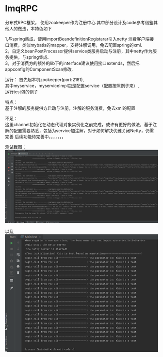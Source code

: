 # lmqRPC
分布式RPC框架， 使用zookeeper作为注册中心
其中部分设计及code参考借鉴其他人的做法，本特色如下

1,与spring集成，使用importBeandefinitionRegistarar引入netty 消费客户端接口消费，类似mybatis的mapper，支持注解调用，免去配置spring的xml.  
2，自定义beanPostProcessor提供service类服务启动与注册，其中netty作为服务提供，与spring集成.  
3，对于消费方的额外的lib下的interface建议使用接口extends，然后把appconfig的ComponentScan修改.  

运行：
首先起本机zookeeper(port:2181),  
其中myservice，myserviceImpl包是配置service（配置按照例子来）,  
运行test包的例子  


特点：  
  基于注解的服务提供方启动与注册，注解的服务消费，免去xml的配置  

不足：  
    这里channel初始化在动态代理对象实例化之前完成，或许有更好的做法，基于注解的配置需要熟悉，包括为service加注解，对于如何解决优雅关闭Netty，仍需完善
后续功能待完善中，，，，，，，  

测试截图：
![Image text](https://github.com/xiaoza7/lmqRPC/blob/master/src/test/java/testservice/mb.png)

以及
![Image text](https://github.com/xiaoza7/lmqRPC/blob/master/src/test/java/testservice/ma.png)
